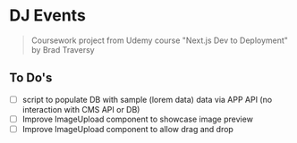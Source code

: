 # DJ Events
> Coursework project from Udemy course "Next.js Dev to Deployment" by Brad Traversy

## To Do's
- [ ] script to populate DB with sample (lorem data) data via APP API (no interaction with CMS API or DB)
- [ ] Improve ImageUpload component to showcase image preview
- [ ] Improve ImageUpload component to allow drag and drop